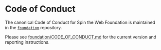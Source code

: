 
# Code of Conduct

The canonical Code of Conduct for Spin the Web Foundation is maintained in the [`foundation`](../foundation/CODE_OF_CONDUCT.md) repository.

Please see [foundation/CODE_OF_CONDUCT.md](../foundation/CODE_OF_CONDUCT.md) for the current version and reporting instructions.
